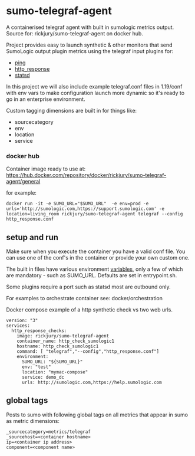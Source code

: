 # sumo-telegraf-agent
A containerised telegraf agent with built in sumologic metrics output.
Source for: rickjury/sumo-telegraf-agent on docker hub.

Project provides easy to launch synthetic & other monitors that send SumoLogic output plugin metrics using the telegraf input plugins for:
- [ping](docs/ping.md)
- [http_response](docs/http_response.md)
- [statsd](docs/statsd.md)

In this project we will also include example telegraf.conf files in 1.19/conf with env vars to make configuration launch more dynamic so it's ready to go in an enterprise environment.

Custom tagging dimensions are built in for things like:
- sourcecategory
- env
- location
- service

### docker hub
Container image ready to use at:
https://hub.docker.com/repository/docker/rickjury/sumo-telegraf-agent/general

for example:
```
docker run -it -e SUMO_URL="$SUMO_URL"  -e env=prod -e urls='http://sumologic.com,https://support.sumologic.com' -e location=living_room rickjury/sumo-telegraf-agent telegraf --config http_response.conf
```

## setup and run
Make sure when you execute the container you have a valid conf file.
You can use one of the conf's in the container or provide your own custom one.

The built in files have various environment [variables](./docs/env_vars.md), only a few of which are mandatory - such as SUMO_URL. Defaults are set in entrypoint.sh.

Some plugins require a port such as statsd most are outbound only.

For examples to orchestrate container see: docker/orchestration

Docker compose example of a http synthetic check vs two web urls.
```
version: "3"  
services:
  http_response_checks:
    image: rickjury/sumo-telegraf-agent
    container_name: http_check_sumologic1
    hostname: http_check_sumologic1
    command: [ "telegraf","--config","http_response.conf"]
    environment:
      SUMO_URL: "${SUMO_URL}"
      env: "test"
      location: "mymac-compose"
      service: demo_dc
      urls: http://sumologic.com,https://help.sumologic.com
```

## global tags
Posts to sumo with following global tags on all metrics that appear in sumo as metric dimensions:
```
_sourcecategory=metrics/telegraf
_sourcehost=<container hostname>
ip=<container ip address>
component=<component name>
```

